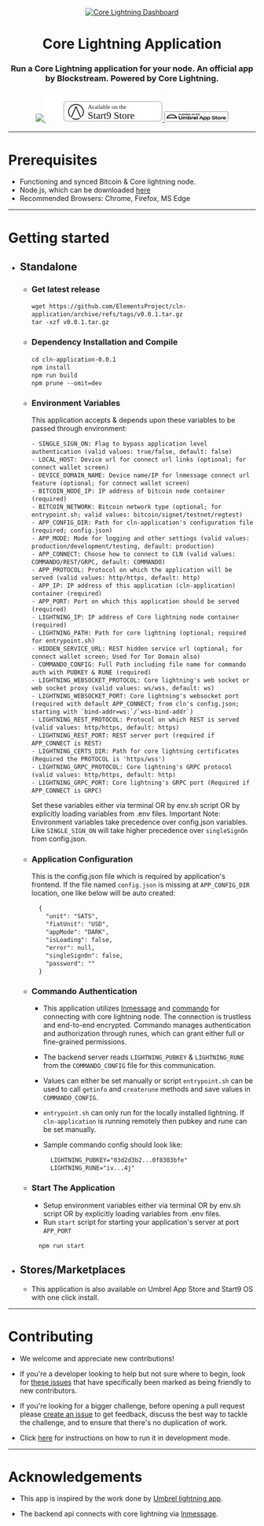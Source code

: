 <p align="center">
  <a href="https://github.com/ElementsProject/cln-application">
    <img src="./.github/images/Dashboard.png" alt="Core Lightning Dashboard">
  </a>
  <h1 align="center">Core Lightning Application</h1>
  <h3 align="center">
    Run a Core Lightning application for your node. An official app by Blockstream. Powered by Core Lightning.
    <br />
    <br />
    <div align="center">
      <a href="https://twitter.com/Blockstream">
        <img src="https://img.shields.io/twitter/follow/blockstream?style=social" style="height: 21px;"/>
      </a>
      <a href="https://marketplace.start9.com">
        <img src="./.github/images/start9-badge-light.svg"/>
      </a>
      <a href="https://apps.umbrel.com/app/core-lightning">
        <img src="./.github/images/umbrel-badge-light.svg" style="width: 130px;height: 21px;"/>
      </a>
    </div>
  </h3>
</p>

---

# Prerequisites
* Functioning and synced Bitcoin & Core lightning node.
* Node.js, which can be downloaded [here](https://nodejs.org/en/download/)
* Recommended Browsers: Chrome, Firefox, MS Edge

---

# Getting started

- ## Standalone
  - ### Get latest release
      ```
      wget https://github.com/ElementsProject/cln-application/archive/refs/tags/v0.0.1.tar.gz
      tar -xzf v0.0.1.tar.gz
      ```

  - ### Dependency Installation and Compile

    ```
    cd cln-application-0.0.1
    npm install
    npm run build
    npm prune --omit=dev
    ```

  - ### Environment Variables
      This application accepts & depends upon these variables to be passed through environment:

      ```
      - SINGLE_SIGN_ON: Flag to bypass application level authentication (valid values: true/false, default: false)
      - LOCAL_HOST: Device url for connect url links (optional; for connect wallet screen)
      - DEVICE_DOMAIN_NAME: Device name/IP for lnmessage connect url feature (optional; for connect wallet screen)
      - BITCOIN_NODE_IP: IP address of bitcoin node container (required)
      - BITCOIN_NETWORK: Bitcoin network type (optional; for entrypoint.sh; valid values: bitcoin/signet/testnet/regtest)
      - APP_CONFIG_DIR: Path for cln-application's configuration file (required; config.json)
      - APP_MODE: Mode for logging and other settings (valid values: production/development/testing, default: production)
      - APP_CONNECT: Choose how to connect to CLN (valid values: COMMANDO/REST/GRPC, default: COMMANDO)
      - APP_PROTOCOL: Protocol on which the application will be served (valid values: http/https, default: http)
      - APP_IP: IP address of this application (cln-application) container (required)
      - APP_PORT: Port on which this application should be served (required)
      - LIGHTNING_IP: IP address of Core lightning node container (required)
      - LIGHTNING_PATH: Path for core lightning (optional; required for entrypoint.sh)
      - HIDDEN_SERVICE_URL: REST hidden service url (optional; for connect wallet screen; Used for Tor Domain also)
      - COMMANDO_CONFIG: Full Path including file name for commando auth with PUBKEY & RUNE (required)
      - LIGHTNING_WEBSOCKET_PROTOCOL: Core lightning's web socket or web socket proxy (valid values: ws/wss, default: ws)
      - LIGHTNING_WEBSOCKET_PORT: Core lightning's websocket port (required with default APP_CONNECT; from cln's config.json; starting with `bind-addr=ws:`/`wss-bind-addr`)
      - LIGHTNING_REST_PROTOCOL: Protocol on which REST is served (valid values: http/https, default: https)
      - LIGHTNING_REST_PORT: REST server port (required if APP_CONNECT is REST)
      - LIGHTNING_CERTS_DIR: Path for core lightning certificates (Required the PROTOCOL is 'https/wss')
      - LIGHTNING_GRPC_PROTOCOL: Core lightning's GRPC protocol (valid values: http/https, default: http)
      - LIGHTNING_GRPC_PORT: Core lightning's GRPC port (Required if APP_CONNECT is GRPC)
      ```

      Set these variables either via terminal OR by env.sh script OR by explicitly loading variables from .env files.
      Important Note: Environment variables take precedence over config.json variables. Like `SINGLE_SIGN_ON` will take higher precedence over 
      `singleSignOn` from config.json.

  - ### Application Configuration
      This is the config.json file which is required by application's frontend. If the file named `config.json` is missing at `APP_CONFIG_DIR` location, one like below will be auto created:

      ```
        {
          "unit": "SATS",
          "fiatUnit": "USD",
          "appMode": "DARK",
          "isLoading": false,
          "error": null,
          "singleSignOn": false,
          "password": ""
        }
      ```

  - ### Commando Authentication
      - This application utilizes [lnmessage](https://github.com/aaronbarnardsound/lnmessage) and [commando](https://docs.corelightning.org/reference/lightning-commando) for connecting with core lightning node. The connection is trustless and end-to-end encrypted. Commando manages authentication and authorization through runes, which can grant either full or fine-grained permissions. 
      - The backend server reads `LIGHTNING_PUBKEY` & `LIGHTNING_RUNE` from the `COMMANDO_CONFIG` file for this communication. 
      - Values can either be set manually or script `entrypoint.sh` can be used to call `getinfo` and `createrune` methods and save values in `COMMANDO_CONFIG`.
      - `entrypoint.sh` can only run for the locally installed lightning. If `cln-application` is running remotely then pubkey and 
      rune can be set manually.
      - Sample commando config should look like:

        ```
          LIGHTNING_PUBKEY="03d2d3b2...0f8303bfe"
          LIGHTNING_RUNE="iv...4j"
        ```

  - ### Start The Application
      - Setup environment variables either via terminal OR by env.sh script OR by explicitly loading variables from .env files.
      - Run `start` script for starting your application's server at port `APP_PORT`

      ```
        npm run start
      ```

- ## Stores/Marketplaces
  - This application is also available on Umbrel App Store and Start9 OS with one click install.

---

# Contributing

- We welcome and appreciate new contributions!

- If you're a developer looking to help but not sure where to begin, look for [these issues](https://github.com/ElementsProject/cln-application/issues?q=is%3Aissue+is%3Aopen+label%3A%22good+first+issue%22) that have specifically been marked as being friendly to new contributors.

- If you're looking for a bigger challenge, before opening a pull request please [create an issue](https://github.com/ElementsProject/cln-application/issues/new/choose) to get feedback, discuss the best way to tackle the challenge, and to ensure that there's no duplication of work.

- Click [here](./.github/docs/Contributing.md) for instructions on how to run it in development mode.

---

# Acknowledgements

- This app is inspired by the work done by [Umbrel lightning app](https://github.com/getumbrel/umbrel-lightning).

- The backend api connects with core lightning via [lnmessage](https://github.com/aaronbarnardsound/lnmessage).
